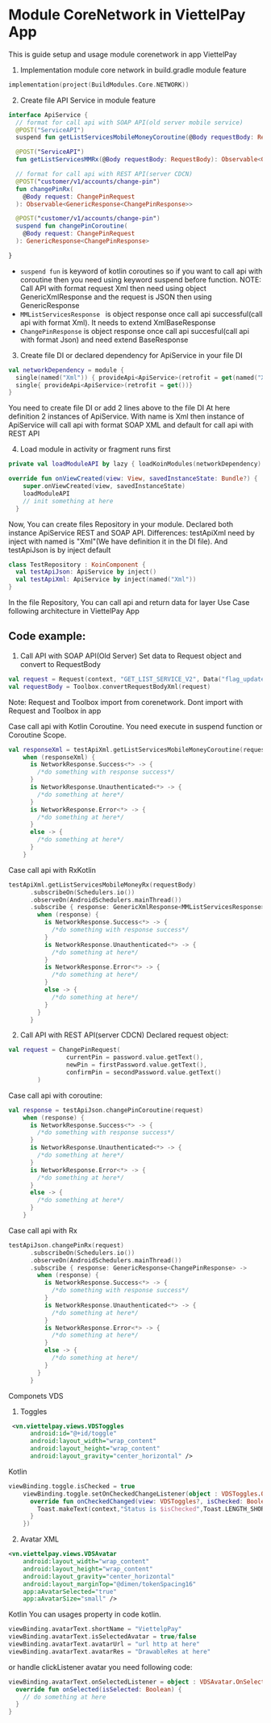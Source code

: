 # Module CoreNetwork in ViettelPay App
This is guide setup and usage module corenetwork in app ViettelPay
1. Implementation module core network in build.gradle module feature
```kotlin
implementation(project(BuildModules.Core.NETWORK))
```
2. Create file API Service in module feature
```kotlin
interface ApiService {
  // format for call api with SOAP API(old server mobile service)
  @POST("ServiceAPI")
  suspend fun getListServicesMobileMoneyCoroutine(@Body requestBody: RequestBody): GenericXmlResponse<MMListServicesResponse>

  @POST("ServiceAPI")
  fun getListServicesMMRx(@Body requestBody: RequestBody): Observable<GenericXmlResponse<MMListServicesResponse>>

  // format for call api with REST API(server CDCN)
  @POST("customer/v1/accounts/change-pin")
  fun changePinRx(
    @Body request: ChangePinRequest
  ): Observable<GenericResponse<ChangePinResponse>>

  @POST("customer/v1/accounts/change-pin")
  suspend fun changePinCoroutine(
    @Body request: ChangePinRequest
  ): GenericResponse<ChangePinResponse>

}
```
- ``` suspend fun ``` is keyword of kotlin coroutines so if you want to call api with coroutine then you need using keyword suspend before function.
NOTE: Call API with format request Xml then need using object GenericXmlResponse and the request is JSON then using GenericResponse
- ```MMListServicesResponse ``` is object response once call api successful(call api with format Xml). It needs to extend XmlBaseResponse
- ```ChangePinResponse``` is object response once call api succesful(call api with format Json) and need extend BaseResponse

3. Create file DI or declared dependency for ApiService in your file DI
```kotlin
val networkDependency = module {
  single(named("Xml")) { provideApi<ApiService>(retrofit = get(named("Xml"))) }
  single{ provideApi<ApiService>(retrofit = get())}
}
```
You need to create file DI or add 2 lines above to the file DI
At here definition 2 instances of ApiService. With name is Xml then instance of ApiService will call api with format SOAP XML and default for call api with REST API

4. Load module in activity or fragment runs first
```kotlin
private val loadModuleAPI by lazy { loadKoinModules(networkDependency) }

override fun onViewCreated(view: View, savedInstanceState: Bundle?) {
    super.onViewCreated(view, savedInstanceState)
    loadModuleAPI
    // init something at here
  }
```
Now, You can create files Repository in your module. 
Declared both instance ApiService REST and SOAP API.
Differences: testApiXml need by inject with named is "Xml"(We have definition it in the DI file). And testApiJson is by inject default 
``` kotlin
class TestRepository : KoinComponent {
  val testApiJson: ApiService by inject()
  val testApiXml: ApiService by inject(named("Xml"))
}
```
In the file Repository, You can call api and return data for layer Use Case following architecture in ViettelPay App
## Code example:
1. Call API with SOAP API(Old Server)
Set data to Request object and convert to RequestBody
``` kotlin
val request = Request(context, "GET_LIST_SERVICE_V2", Data("flag_update_service_client", "0"), Data("is_new", "1"))
val requestBody = Toolbox.convertRequestBodyXml(request)
```
Note: Request and Toolbox import from corenetwork. Dont import with Request and Toolbox in app

Case call api with Kotlin Coroutine. You need execute in suspend function or Coroutine Scope.
```kotlin
val responseXml = testApiXml.getListServicesMobileMoneyCoroutine(requestBody)
    when (responseXml) {
      is NetworkResponse.Success<*> -> {
        /*do something with response success*/
      }
      is NetworkResponse.Unauthenticated<*> -> {
        /*do something at here*/
      }
      is NetworkResponse.Error<*> -> {
        /*do something at here*/
      }
      else -> {
        /*do something at here*/
      }
    }
```
Case call api with RxKotlin
```kotlin
testApiXml.getListServicesMobileMoneyRx(requestBody)
      .subscribeOn(Schedulers.io())
      .observeOn(AndroidSchedulers.mainThread())
      .subscribe { response: GenericXmlResponse<MMListServicesResponse> ->
        when (response) {
          is NetworkResponse.Success<*> -> {
            /*do something with response success*/
          }
          is NetworkResponse.Unauthenticated<*> -> {
            /*do something at here*/
          }
          is NetworkResponse.Error<*> -> {
            /*do something at here*/
          }
          else -> {
            /*do something at here*/
          }
        }
      }
```

2. Call API with REST API(server CDCN)
Declared request object:
```kotlin
val request = ChangePinRequest(
                currentPin = password.value.getText(),
                newPin = firstPassword.value.getText(),
                confirmPin = secondPassword.value.getText()
        )
```
Case call api with coroutine:
```kotlin
val response = testApiJson.changePinCoroutine(request)
    when (response) {
      is NetworkResponse.Success<*> -> {
        /*do something with response success*/
      }
      is NetworkResponse.Unauthenticated<*> -> {
        /*do something at here*/
      }
      is NetworkResponse.Error<*> -> {
        /*do something at here*/
      }
      else -> {
        /*do something at here*/
      }
    }
```
Case call api with Rx
```kotlin
testApiJson.changePinRx(request)
      .subscribeOn(Schedulers.io())
      .observeOn(AndroidSchedulers.mainThread())
      .subscribe { response: GenericResponse<ChangePinResponse> ->
        when (response) {
          is NetworkResponse.Success<*> -> {
            /*do something with response success*/
          }
          is NetworkResponse.Unauthenticated<*> -> {
            /*do something at here*/
          }
          is NetworkResponse.Error<*> -> {
            /*do something at here*/
          }
          else -> {
            /*do something at here*/
          }
        }
      }
```

Componets VDS
1. Toggles
```xml
 <vn.viettelpay.views.VDSToggles
      android:id="@+id/toggle"
      android:layout_width="wrap_content"
      android:layout_height="wrap_content"
      android:layout_gravity="center_horizontal" />
```
Kotlin 
```kotlin
viewBinding.toggle.isChecked = true
    viewBinding.toggle.setOnCheckedChangeListener(object : VDSToggles.OnCheckedChangeListener{
      override fun onCheckedChanged(view: VDSToggles?, isChecked: Boolean) {
        Toast.makeText(context,"Status is $isChecked",Toast.LENGTH_SHORT).show()
      }
    })
```

2. Avatar
XML
```XML
<vn.viettelpay.views.VDSAvatar
    android:layout_width="wrap_content"
    android:layout_height="wrap_content"
    android:layout_gravity="center_horizontal"
    android:layout_marginTop="@dimen/tokenSpacing16"
    app:aAvatarSelected="true"
    app:aAvatarSize="small" />
```
Kotlin
You can usages property in code kotlin. 
```kotlin
viewBinding.avatarText.shortName = "ViettelpPay" 
viewBinding.avatarText.isSelectedAvatar = true/false
viewBinding.avatarText.avatarUrl = "url http at here"
viewBinding.avatarText.avatarRes = "DrawableRes at here"
```
or handle clickListener avatar you need following code:

```kotlin
viewBinding.avatarText.onSelectedListener = object : VDSAvatar.OnSelectedListener {
  override fun onSelected(isSelected: Boolean) {
    // do something at here
  }
}
```


